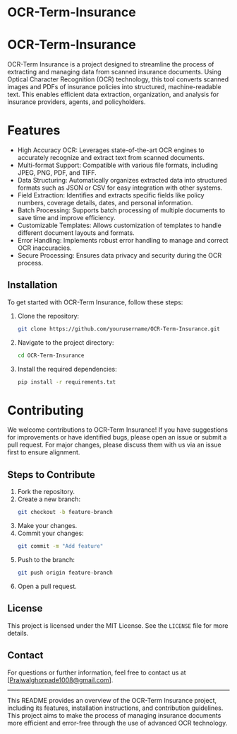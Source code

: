 # OCR-Term-Insurance
# OCR-Term-Insurance

OCR-Term Insurance is a project designed to streamline the process of extracting and managing data from scanned insurance documents. Using Optical Character Recognition (OCR) technology, this tool converts scanned images and PDFs of insurance policies into structured, machine-readable text. This enables efficient data extraction, organization, and analysis for insurance providers, agents, and policyholders.

# Features

- High Accuracy OCR: Leverages state-of-the-art OCR engines to accurately recognize and extract text from scanned documents.
- Multi-format Support: Compatible with various file formats, including JPEG, PNG, PDF, and TIFF.
- Data Structuring: Automatically organizes extracted data into structured formats such as JSON or CSV for easy integration with other systems.
- Field Extraction: Identifies and extracts specific fields like policy numbers, coverage details, dates, and personal information.
- Batch Processing: Supports batch processing of multiple documents to save time and improve efficiency.
- Customizable Templates: Allows customization of templates to handle different document layouts and formats.
- Error Handling: Implements robust error handling to manage and correct OCR inaccuracies.
- Secure Processing: Ensures data privacy and security during the OCR process.

## Installation

To get started with OCR-Term Insurance, follow these steps:

1. Clone the repository:
    ```sh
    git clone https://github.com/yourusername/OCR-Term-Insurance.git
    ```
2. Navigate to the project directory:
    ```sh
    cd OCR-Term-Insurance
    ```
3. Install the required dependencies:
    ```sh
    pip install -r requirements.txt
    ```

# Contributing

We welcome contributions to OCR-Term Insurance! If you have suggestions for improvements or have identified bugs, please open an issue or submit a pull request. For major changes, please discuss them with us via an issue first to ensure alignment.

## Steps to Contribute

1. Fork the repository.
2. Create a new branch:
    ```sh
    git checkout -b feature-branch
    ```
3. Make your changes.
4. Commit your changes:
    ```sh
    git commit -m "Add feature"
    ```
5. Push to the branch:
    ```sh
    git push origin feature-branch
    ```
6. Open a pull request.

## License

This project is licensed under the MIT License. See the `LICENSE` file for more details.

## Contact

For questions or further information, feel free to contact us at [Prajwalghorpade1008@gmail.com].

---

This README provides an overview of the OCR-Term Insurance project, including its features, installation instructions, and contribution guidelines. 
This project aims to make the process of managing insurance documents more efficient and error-free through the use of advanced OCR technology.

